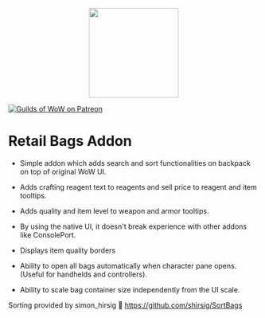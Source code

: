 <p align="center">
  <img src="https://media.guildsofwow.com/gow-images/icon-retail-bags.png" width="180" height="180" />
</p>

[![Guilds of WoW on Patreon](https://img.shields.io/static/v1?label=Patreon&message=GoW&color=f96854)](https://www.patreon.com/guildsofwow) 

# Retail Bags Addon

* Simple addon which adds search and sort functionalities on backpack on top of original WoW UI.

* Adds crafting reagent text to reagents and sell price to reagent and item tooltips.

* Adds quality and item level to weapon and armor tooltips.

* By using the native UI, it doesn't break experience with other addons like ConsolePort.

* Displays item quality borders

* Ability to open all bags automatically when character pane opens. (Useful for handhelds and controllers).

* Ability to scale bag container size independently from the UI scale.

Sorting provided by simon_hirsig 🙏
https://github.com/shirsig/SortBags